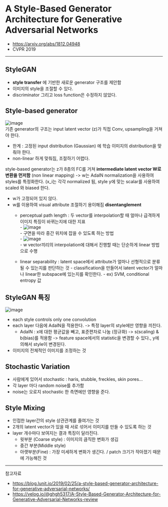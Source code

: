 # A Style-Based Generator Architecture for Generative Adversarial Networks
- https://arxiv.org/abs/1812.04948
- CVPR 2019
---
## StyleGAN
- **style transfer** 에 기반한 새로운 generator 구조를 제안함
- 이미지의 style을 조절할 수 있다.
- discriminator 그리고 loss function은 수정하지 않았다.


## Style-based generator
![image](https://user-images.githubusercontent.com/70581043/143861330-50b48ea4-c2c6-4647-878e-97aadaa00d30.png)      
기존 generator의 구조는 input latent vector (z)가 직접 Conv, upsampling을 거쳐야 한다.        
- 한계 : 고정된 input distribution (Gaussian) 에 학습 이미지의 distribution을 맞춰야 한다.
- non-linear 하게 맞춰짐, 조절하기 어렵다.


style-based generator는 z가 8층의 FC를 거쳐 **intermediate latent vector W로 변환을 먼저함** (non linear mapping) -> w는 AdaIN normalization을 사용하여 styles를 특정화한다. (x_i는 각각 normalized 됨, style y에 맞는 scalar를 사용하여 scaled 와 biased 한다.
- w가 고정되어 있지 않다.
- w를 이용하여 visual attribute 조절하기 용이해짐 **disentanglement**
    - perceptual path length : 두 vector를 interpolation할 때 얼마나 급격하게 이미지 특징이 바뀌는지에 대한 지표             
             - ![image](https://user-images.githubusercontent.com/70581043/143865339-d9df3c8d-8b25-4cca-8328-10d8fac742d0.png)      
             - 구면을 따라 중간 위치에 잡을 수 있도록 하는 방법        
             - ![image](https://user-images.githubusercontent.com/70581043/143865460-34f7202b-d96a-41d6-bf31-61301a83fa91.png)      
             - w vector끼리의 interpolation에 대해서 진행할 때는 단순하게 linear 방법으로 수행       

    - linear separability : latent space에서 attribute가 얼마나 선형적으로 분류될 수 있는지를 판단하는 것
             - classification을 만들어서 latent vector가  얼마나 linear한  subspace에 있는지를 확인한다.
             - ex) SVM, conditional entropy 값
 

## StyleGAN 특징
![image](https://user-images.githubusercontent.com/70581043/143864282-7132af79-3633-46d8-b139-e9557bc9e58e.png)        
- each style controls only one convolution
- each layer 다음에 AdaIN을 적용한다. -> 특정 layer의 style에만 영향을 끼친다.
    - AdaIN : x에 대한 평균값을 빼고, 표준편차로 나눔 (정규화) -> s(scaling) & b(bias)를 적용함 -> feature space에서의 statistic을 변경할 수 있다., y에 의해서 style이 변경된다.
- 이미지의 전체적인 이미지를 조정하는 것

## Stochastic Variation
- 사람에게 있어서 stochastic : haris, stubble, freckles, skin pores...
- 각 layer 마다 random noise를 추가함 
- noise는 오로지 stochastic 한 측면에만 영향을 준다. 

## Style Mixing
- 인접한 layer간의 style 상관관계를 줄여가는 것
- 2개의 latent vector가 있을 때 서로 섞어서 이미지를 만들 수 있도록 하는 것
- layer 개수마다 보여지는 결과 특징이 달라진다.
    - 윗부분 (Coarse style) : 이미지의 큼직한 변화가 생김
    - 중간 부분(Middle style)
    - 아랫부분(Fine) : 가장 미세하게 변화가 생긴다. / patch 크기가 작아졌기 때문에 가능해진 것

---
참고자료
- https://blog.lunit.io/2019/02/25/a-style-based-generator-architecture-for-generative-adversarial-networks/
- https://velog.io/@ghgh5317/A-Style-Based-Generator-Architecture-for-Generative-Adversarial-Networks-review